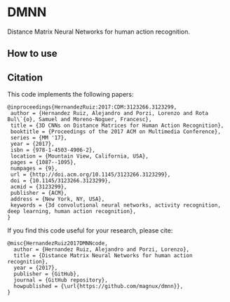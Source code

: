 # DMNN

Distance Matrix Neural Networks for human action recognition.

## How to use


## Citation

This code implements the following papers:

```
@inproceedings{HernandezRuiz:2017:CDM:3123266.3123299,
 author = {Hernandez Ruiz, Alejandro and Porzi, Lorenzo and Rota Bul\`{o}, Samuel and Moreno-Noguer, Francesc},
 title = {3D CNNs on Distance Matrices for Human Action Recognition},
 booktitle = {Proceedings of the 2017 ACM on Multimedia Conference},
 series = {MM '17},
 year = {2017},
 isbn = {978-1-4503-4906-2},
 location = {Mountain View, California, USA},
 pages = {1087--1095},
 numpages = {9},
 url = {http://doi.acm.org/10.1145/3123266.3123299},
 doi = {10.1145/3123266.3123299},
 acmid = {3123299},
 publisher = {ACM},
 address = {New York, NY, USA},
 keywords = {3d convolutional neural networks, activity recognition, deep learning, human action recognition},
} 

```

If you find this code useful for your research, please cite:

```
@misc{HernandezRuiz2017DMNNcode,
  author = {Hernandez Ruiz, Alejandro and Porzi, Lorenzo},
  title = {Distance Matrix Neural Networks for human action recognition},
  year = {2017},
  publisher = {GitHub},
  journal = {GitHub repository},
  howpublished = {\url{https://github.com/magnux/dmnn}},
}
```
